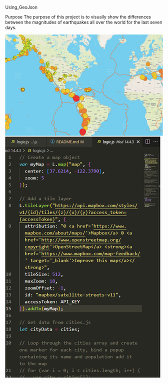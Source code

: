 Using_GeoJson

Purpose
The purpose of this project is to visually show the differences between the magnitudes of earthquakes all over the world for the last seven days.

![](./images/map.PNG)  
![](./images/code.PNG) 

